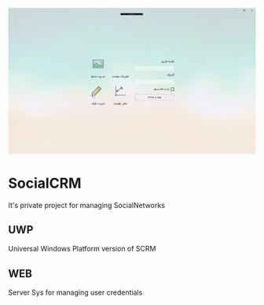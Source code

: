 ![](https://github.com/ashalogic/SocialCRM/blob/master/docs/img/scrm.WebP)

# SocialCRM
It's private project for managing SocialNetworks

## UWP
Universal Windows Platform version of SCRM 

## WEB
Server Sys for managing user credentials 
